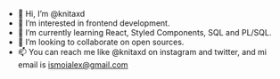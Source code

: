 - 👋 Hi, I’m @knitaxd
- 👀 I’m interested in frontend development.
- 🌱 I’m currently learning React, Styled Components, SQL and PL/SQL.
- 💞️ I’m looking to collaborate on open sources.
- 📫 You can reach me like @knitaxd on instagram and twitter, and mi email is ismoialex@gmail.com

<!---
knitaxd/knitaxd is a ✨ special ✨ repository because its `README.md` (this file) appears on your GitHub profile.
You can click the Preview link to take a look at your changes.
--->
